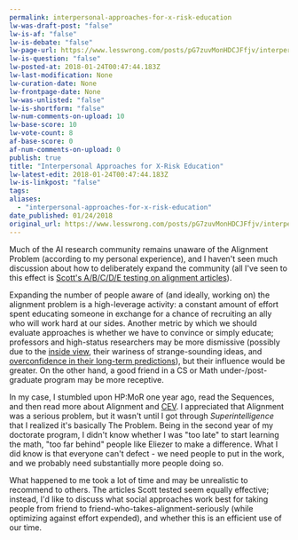 ```yaml
---
permalink: interpersonal-approaches-for-x-risk-education
lw-was-draft-post: "false"
lw-is-af: "false"
lw-is-debate: "false"
lw-page-url: https://www.lesswrong.com/posts/pG7zuvMonHDCJFfjv/interpersonal-approaches-for-x-risk-education
lw-is-question: "false"
lw-posted-at: 2018-01-24T00:47:44.183Z
lw-last-modification: None
lw-curation-date: None
lw-frontpage-date: None
lw-was-unlisted: "false"
lw-is-shortform: "false"
lw-num-comments-on-upload: 10
lw-base-score: 10
lw-vote-count: 8
af-base-score: 0
af-num-comments-on-upload: 0
publish: true
title: "Interpersonal Approaches for X-Risk Education"
lw-latest-edit: 2018-01-24T00:47:44.183Z
lw-is-linkpost: "false"
tags: 
aliases: 
  - "interpersonal-approaches-for-x-risk-education"
date_published: 01/24/2018
original_url: https://www.lesswrong.com/posts/pG7zuvMonHDCJFfjv/interpersonal-approaches-for-x-risk-education
---
```

Much of the AI research community remains unaware of the Alignment Problem (according to my personal experience), and I haven't seen much discussion about how to deliberately expand the community (all I've seen to this effect is [Scott's A/B/C/D/E testing on alignment articles](http://slatestarcodex.com/2016/10/24/ai-persuasion-experiment-results/)).

Expanding the number of people aware of (and ideally, working on) the alignment problem is a high-leverage activity: a constant amount of effort spent educating someone in exchange for a chance of recruiting an ally who will work hard at our sides. Another metric by which we should evaluate approaches is whether we have to convince or simply educate; professors and high-status researchers may be more dismissive (possibly due to the [inside view](https://lesswrong.com/tag/outside_view), their wariness of strange-sounding ideas, and [overconfidence in their long-term predictions](https://www.newyorker.com/magazine/2005/12/05/everybodys-an-expert)), but their influence would be greater. On the other hand, a good friend in a CS or Math under-/post-graduate program may be more receptive.

In my case, I stumbled upon HP:MoR one year ago, read the Sequences, and then read more about Alignment and [CEV](https://intelligence.org/files/CEV.pdf). I appreciated that Alignment was a serious problem, but it wasn't until I got through _Superintelligence_ that I realized it's basically The Problem. Being in the second year of my doctorate program, I didn't know whether I was "too late" to start learning the math, "too far behind" people like Eliezer to make a difference. What I did know is that everyone can't defect - we need people to put in the work, and we probably need substantially more people doing so.

What happened to me took a lot of time and may be unrealistic to recommend to others. The articles Scott tested seem equally effective; instead, I'd like to discuss what social approaches work best for taking people from friend to friend-who-takes-alignment-seriously (while optimizing against effort expended), and whether this is an efficient use of our time.